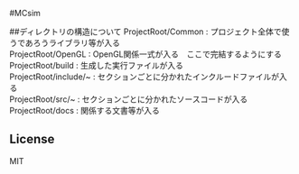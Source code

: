 ﻿#MCsim

##ディレクトリの構造について
ProjectRoot/Common : プロジェクト全体で使うであろうライブラリ等が入る  
ProjectRoot/OpenGL : OpenGL関係一式が入る　ここで完結するようにする  
ProjectRoot/build : 生成した実行ファイルが入る  
ProjectRoot/include/~ : セクションごとに分かれたインクルードファイルが入る  
ProjectRoot/src/~ : セクションごとに分かれたソースコードが入る  
ProjectRoot/docs : 関係する文書等が入る  


## License
MIT